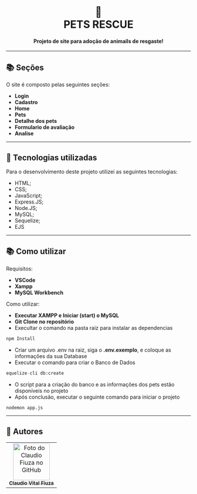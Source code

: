 <h1 align="center">
  🚀<br>PETS RESCUE
</h1>

<h4 align="center">
  Projeto de site para adoção de animails de resgaste!
</h4>

---

## 📚 Seções
O site é composto pelas seguintes seções:
- **Login**
- **Cadastro**
- **Home**
- **Pets**
- **Detalhe dos pets**
- **Formulario de avaliação**
- **Analise**

---

## 💼 Tecnologias utilizadas
Para o desenvolvimento deste projeto utilizei as seguintes tecnologias:
- HTML;
- CSS;
- JavaScript;
- Express.JS;
- Node.JS;
- MySQL;
- Sequelize;
- EJS

---

## 📚 Como utilizar
Requisitos:
- **VSCode**
- **Xampp**
- **MySQL Workbench**

Como utilizar:
- **Executar XAMPP e Iniciar (start) o MySQL**
- **Git Clone no repositório**
- Execultar o comando na pasta raiz para instalar as dependencias
```python
npm Install
```
  
- Criar um arquivo .env na raiz, siga o **.env.exemplo**, e coloque as informações da sua Database
- Executar o comando para criar o Banco de Dados 
```python
equelize-cli db:create
```
  
- O script para a criação do banco e as informações dos pets estão disponíveis no projeto
- Após conclusão, executar o seguinte comando para iniciar o projeto
```python
nodemon app.js
```

---

## 🚀 Autores<br>
<table>
  <tr>
    <td align="center">
      <a href="https://github.com/claudiovit">
        <img src="https://avatars.githubusercontent.com/u/7304830?v=4" width="100px;" alt="Foto do Claudio Fiuza no GitHub"/><br>
        <sub>
          <b>Claudio Vital Fiuza</b>
        </sub>
      </a><br>
    </td>
